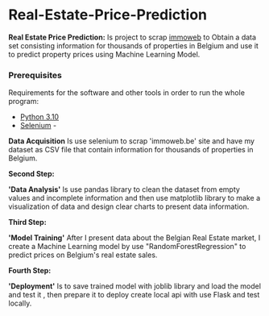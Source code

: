 # Real-Estate-Price-Prediction


**Real Estate Price Prediction:** Is project to scrap [immoweb](https://www.immoweb.be/en) to Obtain a data set consisting information for thousands of properties in Belgium and use it to predict property prices using Machine Learning Model.


### Prerequisites

Requirements for the software and other tools in order to run the whole program:

- [Python 3.10](https://www.python.org/downloads/)
- [Selenium](https://www.selenium.dev/)
-[]()

 **Data Acquisition**
 Is use selenium to scrap 'immoweb.be' site and have my dataset as CSV file that contain information for thousands of properties in Belgium.

**Second Step:**

**'Data Analysis'**
Is use pandas library to clean the dataset from empty values ​​and incomplete information and then use matplotlib library to  make a visualization of data and design clear charts to present data information.

**Third Step:**

**'Model Training'**
 After I present data about the Belgian Real Estate market, I create a Machine Learning model by use "RandomForestRegression" to predict prices on Belgium's real estate sales.

**Fourth Step:**

**'Deployment'**
Is to save trained model with joblib library and load the model and test it , then prepare it to deploy create local api with use Flask and test locally.